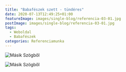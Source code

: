 ```yaml
---
title: "Babafészek szett - tündéres"
date: 2020-07-13T12:49:25+01:00
featureImage: images/single-blog/referencia-03-01.jpg
postImage: images/single-blog/referencia-03-01.jpg
tags:
  - Weboldal
  - Babafészek
categories: Referenciamunka
---
```


![Másik Szögből](images/single-blog/referencia-03-02.jpg "Másik Szögből")

![Másik Szögből](images/single-blog/referencia-03-03.jpg "Másik Szögből")
